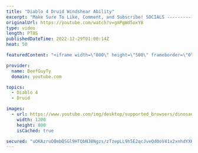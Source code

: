 ```yaml
---
title: "Diablo 4 Druid Windshear Ability"
excerpt: "Make Sure To Like, Comment, and Subscribe! SOCIALS ---------------------------------------------- Join Our ..."
originalUrl: https://youtube.com/watch?v=gmPgWd5oxY8
type: video
length: PT8S
publishedDateTime: 2022-12-29T01:00:14Z
heat: 50

featuredContent: "<iframe width=\"800\" height=\"500\" frameborder=\"0\" src=\"https://www.youtube.com/embed/gmPgWd5oxY8\" allow=\"accelerometer; autoplay; encrypted-media; gyroscope; picture-in-picture\" allowfullscreen></iframe>"

provider:
  name: BeefGuyTy
  domain: youtube.com

topics:
  - Diablo 4
  - Druid

images:
  - url: https://www.youtube.com/img/desktop/supported_browsers/dinosaur.png
    width: 1200
    height: 800
    isCached: true

secured: "uOKAzruO0mbQSGl9HTQbNJ8Ngzs/zTzepLL9h5E2qcJveQdOoV41x2xnhdYXRUUbclNsOY3g8Ly10Unxq85MDywvM+GUgU3bsP8plUt+epnULBkPNkWZt7tXgelqmmyyXzNn/5stu1BzXK7KoyDNdOBwx1YOKjTHmmy2EsYlv9D1mTzcKCEVsWmJNmIJFcmrYOCxh/FjOi2QBDJFHWvE3MSfo0kjLB06PYcwEFDaTL2ez05pII8Qp8ddXeO08NknOCpahlQEIq07K8qs31zYfe5WJKU4DprqFzcesuEJKBmG5fvHKfx9DX9fik7hGw8qsSaE8MM2mz7JEP+RK6gMViFJh9/WK7PWg8DMNNdCW5bYqAIkXXRmcdEqnEdassvpA9s4nTzw1HGLVduxf/NH3nGjd2yyvxO/s4XSv6H1Lfs=;LFavmhQ+r05MIFzoTUWCYQ=="
---
```



